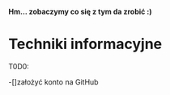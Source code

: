 __Hm... zobaczymy co się z tym da zrobić :)__

# Techniki informacyjne

T0D0:

-[]założyć konto na GitHub
